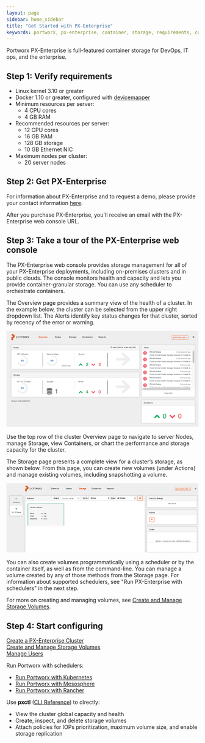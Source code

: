 ```yaml
---
layout: page
sidebar: home_sidebar
title: "Get Started with PX-Enterprise"
keywords: portworx, px-enterprise, container, storage, requirements, console
---
```

Portworx PX-Enterprise is full-featured container storage for DevOps, IT ops, and the enterprise.

## Step 1: Verify requirements

* Linux kernel 3.10 or greater
* Docker 1.10 or greater, configured with [devicemapper](https://docs.docker.com/engine/userguide/storagedriver/device-mapper-driver/#/configure-docker-with-devicemapper)
* Minimum resources per server:
  * 4 CPU cores
  * 4 GB RAM
* Recommended resources per server:
  * 12 CPU cores
  * 16 GB RAM
  * 128 GB storage
  * 10 GB Ethernet NIC
* Maximum nodes per cluster:
    * 20 server nodes

## Step 2: Get PX-Enterprise

For information about PX-Enterprise and to request a demo, please provide your contact information [here](http://na-sj15.marketo.com/lp/126-NHQ-240/request_a_demo.html).

After you purchase PX-Enterprise, you'll receive an email with the PX-Enterprise web console URL.

## Step 3: Take a tour of the PX-Enterprise web console

The PX-Enterprise web console provides storage management for all of your PX-Enterprise deployments, including on-premises clusters and in public clouds. The console monitors health and capacity and lets you provide container-granular storage. You can use any scheduler to orchestrate containers.

The Overview page provides a summary view of the health of a cluster. In the example below, the cluster can be selected from the upper right dropdown list. The Alerts identify key status changes for that cluster, sorted by recency of the error or warning.

![Overview page in Portworx console](images/overview.png "Overview page in Portworx console")

Use the top row of the cluster Overview page to navigate to server Nodes, manage Storage, view Containers, or chart the performance and storage capacity for the cluster.

The Storage page presents a complete view for a cluster’s storage, as shown below. From this page, you can create new volumes (under Actions) and manage existing volumes, including snapshotting a volume.

![Storage page in Portworx console](images/storage-with-volume-groups.png "Storage page in Portworx console")

You can also create volumes programmatically using a scheduler or by the container itself, as well as from the command-line. You can manage a volume created by any of those methods from the Storage page. For information about supported schedulers, see "Run PX-Enterprise with schedulers" in the next step.

For more on creating and managing volumes, see [Create and Manage Storage Volumes](create-manage-storage-volumes.html).

## Step 4: Start configuring

[Create a PX-Enterprise Cluster](create-px-enterprise-cluster.html)  <br/>
[Create and Manage Storage Volumes](create-manage-storage-volumes.html)  <br/>
[Manage Users](manage-users-groups.html)

Run Portworx with schedulers:

* [Run Portworx with Kubernetes](run-with-k8s.html)
* [Run Portworx with Mesosphere](run-with-mesosphere.html)
* [Run Portworx with Rancher](run-with-rancher.html)

Use **pxctl** ([CLI Reference](cli-reference.html)) to directly:

* View the cluster global capacity and health
* Create, inspect, and delete storage volumes
* Attach policies for IOPs prioritization, maximum volume size, and enable storage replication
